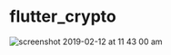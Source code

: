 # flutter_crypto

![screenshot 2019-02-12 at 11 43 00 am](https://user-images.githubusercontent.com/13502470/52615495-72206b00-2ebb-11e9-8d38-61611843ae21.png)
